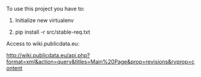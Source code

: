 To use this project you have to:

1. Initialize new virtualenv

2. pip install -r src/stable-req.txt

Access to wiki.publicdata.eu:

http://wiki.publicdata.eu/api.php?format=xml&action=query&titles=Main%20Page&prop=revisions&rvprop=content
